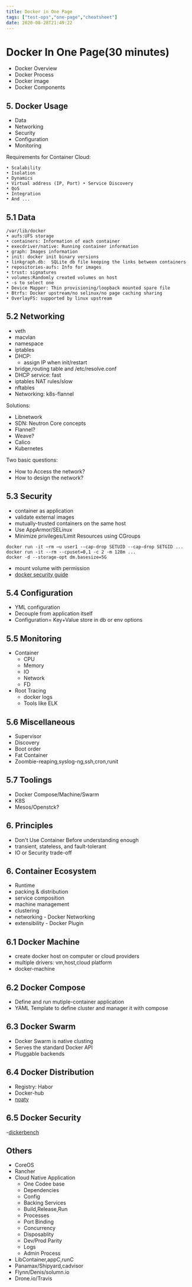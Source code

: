 ```yaml
---
title: Docker in One Page
tags: ["test-ops","one-page","cheatsheet"]
date: 2020-08-28T21:49:22
---
```


# Docker In One Page(30 minutes)

- Docker Overview
- Docker Process
- Docker image
- Docker Components
<!-- more -->
## 5. Docker Usage

- Data
- Networking
- Security
- Configuration
- Monitoring

Requirements for Container Cloud:
```shell
• Scalability
• Isolation
• Dynamics
• Virtual address (IP, Port) • Service Discovery
• QoS
• Integration
• And ...
```


## 5.1 Data

```shell
/var/lib/docker 
• aufs:UFS storage
• containers: Information of each container
• execdriver/native: Running container information
• graph: Images information
• init: docker init binary versions
• linkgraph.db:  SQLite db file keeping the links between containers
• repositories-aufs: Info for images
• trust: signatures
• volumes:Randomly created volumes on host
• -s to select one
• Device Mapper: Thin provisioning/loopback mounted spare file
• Btrfs: Docker upstream/no selinux/no page caching sharing
• OverlayFS: supported by linux upstream

```



## 5.2 Networking

- veth
- macvlan
- namespace
- iptables
- DHCP:
  * assign IP when init/restart
- bridge,routing table and /etc/resolve.conf
- DHCP service: fast
- iptables NAT rules/slow
- nftables
- Networking: k8s-flannel

Solutions:
- Libnetwork
- SDN: Neutron Core concepts
- Flannel?
- Weave?
- Calico
- Kubernetes

Two basic questions:
- How to Access the network?
- How to design the network?

## 5.3 Security

- container as application
- validate external images
- mutually-trusted containers on the same host
- Use AppArmor/SELinux
- Minimize privileges/Limit Resources using CGroups
```shell
docker run -it –rm –u user1 --cap-drop SETUID --cap-drop SETGID ...
docker run -it --rm --cpuset=0,1 -c 2 -m 128m ...
docker -d --storage-opt dm.basesize=5G
```
- mount volume with permission
- [docker security guide](https://github.com/GDSSecurity/Docker-Secure-Deployment-Guidelines)

## 5.4 Configuration

- YML configuration
- Decouple from application itself
- Configuration= Key+Value
  store in db or env options

## 5.5 Monitoring

- Container
   * CPU
   * Memory
   * IO
   * Network
   * FD
- Root Tracing
   * docker logs
   * Tools like ELK

## 5.6 Miscellaneous

- Supervisor
- Discovery
- Boot order
- Fat Container
- Zoombie-reaping,syslog-ng,ssh,cron,runit

## 5.7 Toolings

- Docker Compose/Machine/Swarm
- K8S
- Mesos/Openstck?

## 6. Principles

- Don't Use Container Before understanding enough
- transient, stateless, and fault-tolerant
- IO or Security trade-off

## 6. Container Ecosystem

- Runtime
- packing & distribution
- service composition
- machine management 
- clustering
- networking - Docker Networking
- extensibility - Docker Plugin

## 6.1 Docker Machine

- create docker host on computer or cloud providers
- multiple drivers: vm,host,cloud platform
- docker-machine

## 6.2 Docker Compose

- Define and run mutiple-container application
- YAML Template to define cluster and manager it with compose

## 6.3 Docker Swarm

- Docker Swarm is native clusting 
- Serves the standard Docker API
- Pluggable backends

## 6.4 Docker Distribution

- Registry: Habor
- Docker-hub
- [noaty](https://github.com/theupdateframework/notary)

## 6.5 Docker Security

-[dickerbench](dockerbench.com)

## Others

- CoreOS
- Rancher
- Cloud Native Application
    * One Codee base
    * Dependencies
    * Config
    * Backing Services
    * Build,Release,Run
    * Processes
    * Port Binding
    * Concurrency
    * Disposablity
    * Dev/Prod Parity
    * Logs
    * Admin Process
- LibContainer,appC,runC
- Panamax/Shipyard,cadvisor
- Flynn/Denis/solumn.io
- Drone.io/Travis